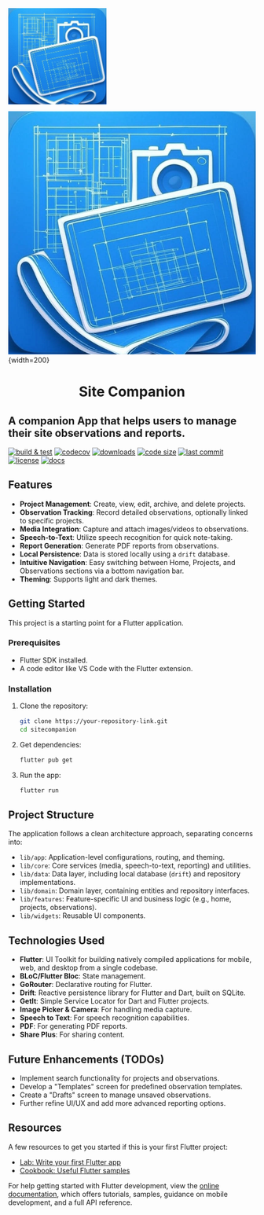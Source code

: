 <img align="center" src="android/app/src/assets/logo.png" width="200" alt="Image description">

![Site Companion Logo](android/app/src/assets/logo.png){width=200}

<h1 align="center">Site Companion</h1>

## A companion App that helps users to manage their site observations and reports.

[![build & test](https://img.shields.io/badge/build%20&%20test-passing-brightgreen)](https://github.com/Khaled-fayed/SiteCompanion/actions)
[![codecov](https://img.shields.io/badge/codecov-60%25-orange)](https://codecov.io/gh/Khaled-fayed/SiteCompanion)
[![downloads](https://img.shields.io/badge/downloads-6.9k/month-blue)](https://pub.dev/packages/sitecompanion)
[![code size](https://img.shields.io/github/languages/code-size/Khaled-fayed/SiteCompanion)](https://github.com/Khaled-fayed/SiteCompanion)
[![last commit](https://img.shields.io/github/last-commit/Khaled-fayed/SiteCompanion)](https://github.com/Khaled-fayed/SiteCompanion/commits/main)
[![license](https://img.shields.io/github/license/Khaled-fayed/SiteCompanion)](https://github.com/Khaled-fayed/SiteCompanion/blob/main/LICENSE)
[![docs](https://img.shields.io/badge/docs-passing-brightgreen)](https://docs.flutter.dev/)

## Features

- **Project Management**: Create, view, edit, archive, and delete projects.
- **Observation Tracking**: Record detailed observations, optionally linked to specific projects.
- **Media Integration**: Capture and attach images/videos to observations.
- **Speech-to-Text**: Utilize speech recognition for quick note-taking.
- **Report Generation**: Generate PDF reports from observations.
- **Local Persistence**: Data is stored locally using a `drift` database.
- **Intuitive Navigation**: Easy switching between Home, Projects, and Observations sections via a bottom navigation bar.
- **Theming**: Supports light and dark themes.

## Getting Started

This project is a starting point for a Flutter application.

### Prerequisites

- Flutter SDK installed.
- A code editor like VS Code with the Flutter extension.

### Installation

1. Clone the repository:
   ```bash
   git clone https://your-repository-link.git
   cd sitecompanion
   ```
2. Get dependencies:
   ```bash
   flutter pub get
   ```
3. Run the app:
   ```bash
   flutter run
   ```

## Project Structure

The application follows a clean architecture approach, separating concerns into:

- `lib/app`: Application-level configurations, routing, and theming.
- `lib/core`: Core services (media, speech-to-text, reporting) and utilities.
- `lib/data`: Data layer, including local database (`drift`) and repository implementations.
- `lib/domain`: Domain layer, containing entities and repository interfaces.
- `lib/features`: Feature-specific UI and business logic (e.g., home, projects, observations).
- `lib/widgets`: Reusable UI components.

## Technologies Used

- **Flutter**: UI Toolkit for building natively compiled applications for mobile, web, and desktop from a single codebase.
- **BLoC/Flutter Bloc**: State management.
- **GoRouter**: Declarative routing for Flutter.
- **Drift**: Reactive persistence library for Flutter and Dart, built on SQLite.
- **GetIt**: Simple Service Locator for Dart and Flutter projects.
- **Image Picker & Camera**: For handling media capture.
- **Speech to Text**: For speech recognition capabilities.
- **PDF**: For generating PDF reports.
- **Share Plus**: For sharing content.

## Future Enhancements (TODOs)

- Implement search functionality for projects and observations.
- Develop a "Templates" screen for predefined observation templates.
- Create a "Drafts" screen to manage unsaved observations.
- Further refine UI/UX and add more advanced reporting options.

## Resources

A few resources to get you started if this is your first Flutter project:

- [Lab: Write your first Flutter app](https://docs.flutter.dev/get-started/codelab)
- [Cookbook: Useful Flutter samples](https://docs.flutter.dev/cookbook)

For help getting started with Flutter development, view the
[online documentation](https://docs.flutter.dev/), which offers tutorials,
samples, guidance on mobile development, and a full API reference.
